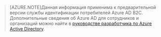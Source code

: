 > [AZURE.NOTE]Данная информация применима к предварительной версии службы идентификации потребителей Azure AD B2C. Дополнительные сведения об Azure AD для сотрудников и организаций можно найти в [руководстве разработчика по Azure Active Directory](active-directory-developers-guide.md).

<!---HONumber=Oct15_HO3-->